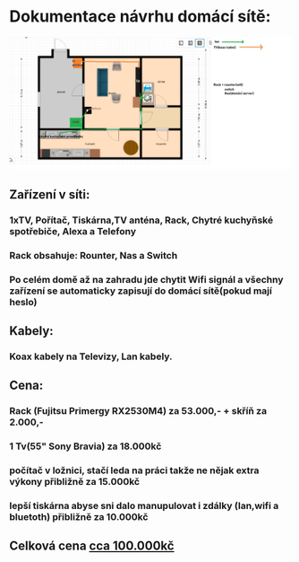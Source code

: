 # Dokumentace návrhu domácí sítě:
![NavrhSite](roomka.jpg)

## Zařízení v síti: 
### 1xTV, Pořítač, Tiskárna,TV anténa, Rack, Chytré kuchyňské spotřebiče, Alexa a Telefony 
### Rack obsahuje: Rounter, Nas a Switch
### Po celém domě až na zahradu jde chytit Wifi signál a všechny zařízení se automaticky zapisují do domácí sítě(pokud mají heslo)


## Kabely:
### Koax kabely na Televizy, Lan kabely.

## Cena:
### Rack (Fujitsu Primergy RX2530M4) za 53.000,- + skříň za 2.000,-
### 1 Tv(55" Sony Bravia)  za 18.000kč
### počítač v ložnici, stačí leda na práci takže ne nějak extra výkony přibližně za 15.000kč
### lepší tiskárna abyse sni dalo manupulovat i zdálky (lan,wifi a bluetoth) přibližně za 10.000kč

## Celková cena <u> cca 100.000kč </u>
